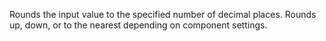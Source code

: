 Rounds the input value to the specified number of decimal places. Rounds up, down, or to the nearest depending on component settings.
